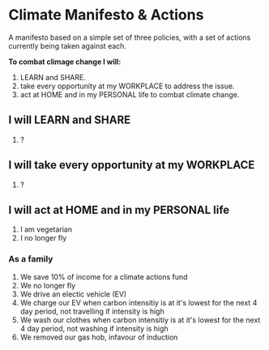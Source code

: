 # Climate Manifesto & Actions

A manifesto based on a simple set of three policies, with a set of actions currently being taken against each.

**To combat climage change I will:**

1. LEARN and SHARE.
2. take every opportunity at my WORKPLACE to address the issue.
3. act at HOME and in my PERSONAL life to combat climate change.

## I will LEARN and SHARE

1. ?

## I will take every opportunity at my WORKPLACE

1. ?

## I will act at HOME and in my PERSONAL life

1. I am vegetarian
2. I no longer fly

### As a family

1. We save 10% of income for a climate actions fund
2. We no longer fly
3. We drive an electic vehicle (EV)
4. We charge our EV when carbon intensitiy is at it's lowest for the next 4 day period, not travelling if intensity is high
5. We wash our clothes when carbon intensitiy is at it's lowest for the next 4 day period, not washing if intensity is high
6. We removed our gas hob, infavour of induction


